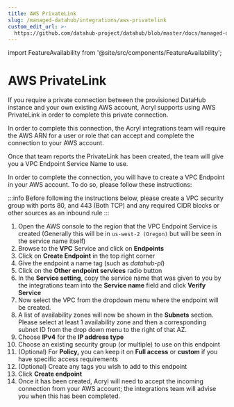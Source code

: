 ```yaml
---
title: AWS PrivateLink
slug: /managed-datahub/integrations/aws-privatelink
custom_edit_url: >-
  https://github.com/datahub-project/datahub/blob/master/docs/managed-datahub/integrations/aws-privatelink.md
---
```

import FeatureAvailability from '@site/src/components/FeatureAvailability';

# AWS PrivateLink
<FeatureAvailability saasOnly />

If you require a private connection between the provisioned DataHub instance and your own existing AWS account, Acryl supports using AWS PrivateLink in order to complete this private connection.

In order to complete this connection, the Acryl integrations team will require the AWS ARN for a user or role that can accept and complete the connection to your AWS account. 

Once that team reports the PrivateLink has been created, the team will give you a VPC Endpoint Service Name to use.

In order to complete the connection, you will have to create a VPC Endpoint in your AWS account.  To do so, please follow these instructions:

:::info
Before following the instructions below, please create a VPC security group with ports 80, and 443 (Both TCP) and any required CIDR blocks or other sources as an inbound rule
:::

1. Open the AWS console to the region that the VPC Endpoint Service is created (Generally this will be in `us-west-2 (Oregon)` but will be seen in the service name itself)
2. Browse to the **VPC** Service and click on **Endpoints**
3. Click on **Create Endpoint** in the top right corner
4. Give the endpoint a name tag (such as _datahub-pl_)
5. Click on the **Other endpoint services** radio button
6. In the **Service setting**, copy the service name that was given to you by the integrations team into the **Service name** field and click **Verify Service**
7. Now select the VPC from the dropdown menu where the endpoint will be created.
8. A list of availability zones will now be shown in the **Subnets** section. Please select at least 1 availability zone and then a corresponding subnet ID from the drop down menu to the right of that AZ.
9. Choose **IPv4** for the **IP address type**
10. Choose an existing security group (or multiple) to use on this endpoint
11. (Optional) For **Policy,** you can keep it on **Full access** or **custom** if you have specific access requirements
12. (Optional) Create any tags you wish to add to this endpoint
13. Click **Create endpoint**
14. Once it has been created, Acryl will need to accept the incoming connection from your AWS account; the integrations team will advise you when this has been completed.
